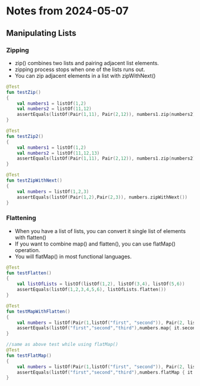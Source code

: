 # Notes from 2024-05-07
## Manipulating Lists
### Zipping
- zip() combines two lists and pairing adjacent list elements.
- zipping process stops when one of the lists runs out.
- You can zip adjacent elements in a list with zipWithNext()
```kotlin
@Test
fun testZip()
{
    val numbers1 = listOf(1,2)
    val numbers2 = listOf(11,12)
    assertEquals(listOf(Pair(1,11), Pair(2,12)), numbers1.zip(numbers2))
}

@Test
fun testZip2()
{
    val numbers1 = listOf(1,2)
    val numbers2 = listOf(11,12,13)
    assertEquals(listOf(Pair(1,11), Pair(2,12)), numbers1.zip(numbers2))
}

@Test
fun testZipWithNext()
{
    val numbers = listOf(1,2,3)
    assertEquals(listOf(Pair(1,2),Pair(2,3)), numbers.zipWithNext())
}
```
### Flattening
- When you have a list of lists, you can convert it single list of elements with flatten()
- If you want to combine map() and flatten(), you can use flatMap() operation.
- You will flatMap() in most functional languages.
```kotlin
@Test
fun testFlatten()
{
    val listOfLists = listOf(listOf(1,2), listOf(3,4), listOf(5,6))
    assertEquals(listOf(1,2,3,4,5,6), listOfLists.flatten())
}

@Test
fun testMapWithFlatten()
{
    val numbers = listOf(Pair(1,listOf("first", "second")), Pair(2, listOf("third")))
    assertEquals(listOf("first","second","third"),numbers.map{ it.second }.flatten())
}

//same as above test while using flatMap()
@Test
fun testFlatMap()
{
    val numbers = listOf(Pair(1,listOf("first", "second")), Pair(2, listOf("third")))
    assertEquals(listOf("first","second","third"),numbers.flatMap { it.second })
}
```